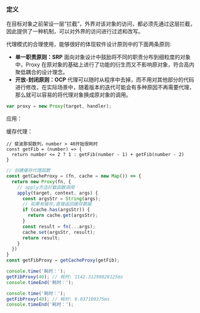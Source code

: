 ### 定义

在目标对象之前架设一层“拦截”，外界对该对象的访问，都必须先通过这层拦截，因此提供了一种机制，可以对外界的访问进行过滤和改写。

代理模式的合理使用，能够很好的体现软件设计原则中的下面两条原则:

* **单一职责原则：SRP**
  面向对象设计中鼓励将不同的职责分布到细粒度的对象中，Proxy 在原对象的基础上进行了功能的衍生而又不影响原对象，符合高内聚低耦合的设计理念。
* **开放-封闭原则：OCP**
  代理可以随时从程序中去掉，而不用对其他部分的代码进行修改，在实际场景中，随着版本的迭代可能会有多种原因不再需要代理，那么就可以容易的将代理对象换成原对象的调用。

```js
var proxy = new Proxy(target, handler);
```

应用：

缓存代理：

```
// 斐波那契数列，number > 40开始很耗时
const getFib = (number) => {
  return number <= 2 ? 1 : getFib(number - 1) + getFib(number - 2)
}
```

```js
// 创建缓存代理函数
const getCacheProxy = (fn, cache = new Map()) => {
  return new Proxy(fn, {
    // apply方法拦截函数调用
    apply(target, context, args) {
      const argsStr = String(args);
      // 如果有缓存,直接返回缓存数据
      if (cache.has(argsStr)) {
        return cache.get(argsStr);
      }
      const result = fn(...args);
      cache.set(argsStr, result);
      return result;
    }
  })
}
const getFibProxy = getCacheProxy(getFib);

console.time('耗时：');
getFibProxy(40); // 耗时: 1142.31298828125ms
console.timeEnd('耗时：'); 

console.time('耗时：');
getFibProxy(40); // 耗时: 0.037109375ms
console.timeEnd('耗时：');
```



